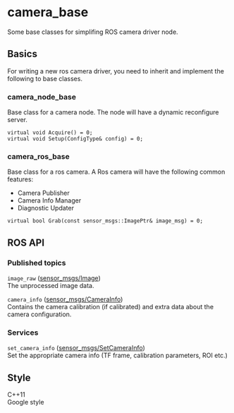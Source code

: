 # camera_base

Some base classes for simplifing ROS camera driver node.
## Basics

For writing a new ros camera driver, you need to inherit and implement the following to base classes.

### camera_node_base

Base class for a camera node. The node will have a dynamic reconfigure server.
```(c++)
virtual void Acquire() = 0;
virtual void Setup(ConfigType& config) = 0;

```

### camera_ros_base

Base class for a ros camera. A Ros camera will have the following common features:

* Camera Publisher
* Camera Info Manager
* Diagnostic Updater

```(c++)
virtual bool Grab(const sensor_msgs::ImagePtr& image_msg) = 0;
```

## ROS API 

### Published topics
`image_raw` ([sensor_msgs/Image](http://docs.ros.org/api/sensor_msgs/html/msg/Image.html))    
    The unprocessed image data.

`camera_info` ([sensor_msgs/CameraInfo](http://docs.ros.org/api/sensor_msgs/html/msg/CameraInfo.html))    
Contains the camera calibration (if calibrated) and extra data about the camera configuration.

### Services
`set_camera_info` ([sensor_msgs/SetCameraInfo](http://docs.ros.org/api/sensor_msgs/html/msg/CameraInfo.html))  
Set the appropriate camera info (TF frame, calibration parameters, ROI etc.)

## Style
C++11  
Google style
